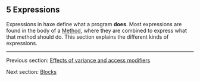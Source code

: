 ## 5 Expressions

Expressions in haxe define what a program **does**. Most expressions are found in the body of a [Method](4.3-Method.md), where they are combined to express what that method should do. This section explains the different kinds of expressions.

---

Previous section: [Effects of variance and access modifiers](4.5.1-Effects_of_variance_and_access_modifiers.md)

Next section: [Blocks](5.1-Blocks.md)
